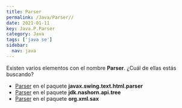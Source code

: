 ```yaml
---
title: Parser
permalink: /Java/Parser//
date: 2021-01-11
key: Java.P.Parser
category: Java
tags: ['java se']
sidebar: 
  nav: java
---
```


Existen varios elementos con el nombre **Parser**. ¿Cuál de ellas estás buscando?
<ul>
<li><a href="/Java/Parser-javax-swing-text-html-parser/">Parser</a> en el paquete <strong>javax.swing.text.html.parser</strong></li>
<li><a href="/Java/Parser-jdk-nashorn-api-tree/">Parser</a> en el paquete <strong>jdk.nashorn.api.tree</strong></li>
<li><a href="/Java/Parser-org-xml-sax/">Parser</a> en el paquete <strong>org.xml.sax</strong></li>
<ul>
